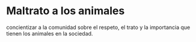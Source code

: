 # Maltrato a los animales
concientizar a la comunidad sobre el respeto, el trato y la importancia que tienen los animales en la sociedad.
